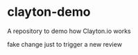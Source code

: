 # clayton-demo
A repository to demo how Clayton.io works









fake change just to trigger a new review
